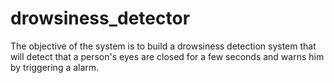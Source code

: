 # drowsiness_detector
The objective of the system is to build a drowsiness detection system that will detect that a person's eyes are closed for a few seconds and warns him by triggering a alarm.
